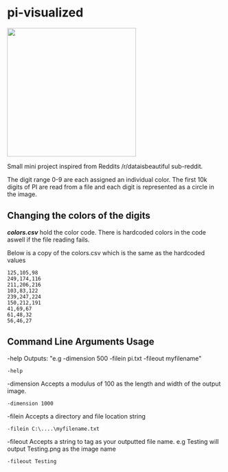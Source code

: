 # pi-visualized

<img src="https://puu.sh/yf2Fv/c12c542815.png" width="300px" height="300px">

Small mini project inspired from Reddits /r/dataisbeautiful sub-reddit. 

The digit range 0-9 are each assigned an individual color. The first 10k digits of PI are read from a file and each digit is represented as a circle in the image. 

## Changing the colors of the digits

***colors.csv*** hold the color code. There is hardcoded colors in the code aswell if the file reading fails.

Below is a copy of the colors.csv which is the same as the hardcoded values

```
125,105,98
249,174,116
211,206,216
103,83,122
239,247,224
150,212,191
41,69,67
61,48,32
56,46,27
```


## Command Line Arguments Usage

-help Outputs: "e.g -dimension 500 -filein pi.txt -fileout myfilename"
```
-help
```

-dimension Accepts a modulus of 100 as the length and width of the output image.
```
-dimension 1000
```

-filein Accepts a directory and file location string
```
-filein C:\....\myfilename.txt
```

-fileout Accepts a string to tag as your outputted file name. e.g Testing will output Testing.png as the image name
```
-fileout Testing
```
